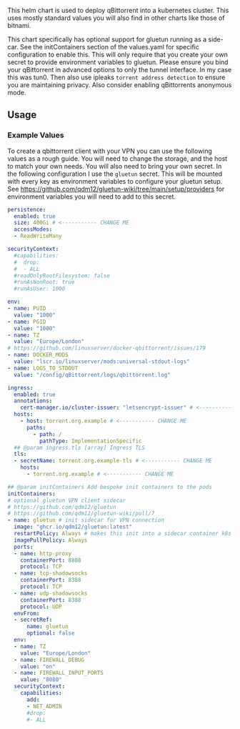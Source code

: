 This helm chart is used to deploy qBittorrent into a kubernetes cluster.
This uses mostly standard values you will also find in other charts like those of bitnami.

This chart specifically has optional support for gluetun running as a side-car. See the initContainers section of the values.yaml for specific configuration to enable this. This will only require that you create your own secret to provide environment variables to gluetun. Please ensure you bind your qBittorrent in advanced options to only the tunnel interface. In my case this was tun0. Then also use ipleaks ``torrent address detection`` to ensure you are maintaining privacy. Also consider enabling qBittorrents anonymous mode.

## Usage

### Example Values

To create a qbittorrent client with your VPN you can use the following values as a rough guide. You will need to change the storage, and the host to match your own needs. You will also need to bring your own secret. In the following configuration I use the ``gluetun`` secret. This will be mounted with every key as environment variables to configure your gluetun setup. See https://github.com/qdm12/gluetun-wiki/tree/main/setup/providers for environment variables you will need to add to this secret.

```yaml
persistence:
  enabled: true
  size: 400Gi # <----------- CHANGE ME
  accessModes:
  - ReadWriteMany

securityContext:
  #capabilities:
  #  drop:
  #  - ALL
  #readOnlyRootFilesystem: false
  #runAsNonRoot: true
  #runAsUser: 1000

env:
- name: PUID
  value: "1000"
- name: PGID
  value: "1000"
- name: TZ
  value: "Europe/London"
# https://github.com/linuxserver/docker-qbittorrent/issues/179
- name: DOCKER_MODS
  value: "lscr.io/linuxserver/mods:universal-stdout-logs"
- name: LOGS_TO_STDOUT
  value: "/config/qBittorrent/logs/qbittorrent.log"

ingress:
  enabled: true
  annotations:
    cert-manager.io/cluster-issuer: "letsencrypt-issuer" # <----------- CHANGE ME
  hosts:
    - host: torrent.org.example # <----------- CHANGE ME
      paths:
        - path: /
          pathType: ImplementationSpecific
  ## @param ingress.tls [array] Ingress TLS
  tls:
  - secretName: torrent.org.example-tls # <----------- CHANGE ME
    hosts:
      - torrent.org.example # <----------- CHANGE ME

## @param initContainers Add bespoke init containers to the pods
initContainers:
# optional gluetun VPN client sidecar
# https://github.com/qdm12/gluetun
# https://github.com/qdm12/gluetun-wiki/pull/7
- name: gluetun # init sidecar for VPN connection
  image: "ghcr.io/qdm12/gluetun:latest"
  restartPolicy: Always # makes this init into a sidecar container k8s 1.29
  imagePullPolicy: Always
  ports:
  - name: http-proxy
    containerPort: 8888
    protocol: TCP
  - name: tcp-shadowsocks
    containerPort: 8388
    protocol: TCP
  - name: udp-shadowsocks
    containerPort: 8388
    protocol: UDP
  envFrom:
  - secretRef:
      name: gluetun
      optional: false
  env:
  - name: TZ
    value: "Europe/London"
  - name: FIREWALL_DEBUG
    value: "on"
  - name: FIREWALL_INPUT_PORTS
    value: "8080"
  securityContext:
    capabilities:
      add:
      - NET_ADMIN
      #drop:
      #- ALL
```
